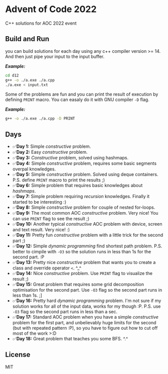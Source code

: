 # Advent of Code 2022
C++ solutions for AOC 2022 event

## Build and Run
you can build solutions for each day using any c++ compiler version >= 14. And then just pipe your input to the input buffer.

***Example:***
```bash
cd d12
g++ -o ./a.exe ./a.cpp
./a.exe < input.txt
```

Some of the problems are fun and you can print the result of execution by defining `PRINT` macro. You can easaly do it with
GNU compiler `-D` flag.

***Example:***
```bash
g++ -o ./a.exe ./a.cpp -D PRINT
```

## Days
* ✅**Day 1:** Simple _constructive_ problem.
* ✅**Day 2:** Easy _constructive_ problem.
* ✅**Day 3:** _Constructive_ problem, solved using hashmaps.
* ✅**Day 4:** Simple _constructive_ problem, requires some basic segments overpal knowledges.
* ✅**Day 5:** Simple _constructive_ problem. Solved using deque containers. P.S. define `PRINT` macro to print the results ;)
* ✅**Day 6:** Simple problem that requires basic knowledges about _hashmaps_.
* ✅**Day 7:** Simple problem requiring _recursion_ knowledges. Finally it started to be interesting :)
* ✅**Day 8:** Simple _constructive_ problem for couple of nested for-loops.
* ✅**Day 9:** The most common AOC _constructive_ problem. Very nice! You can use `PRINT` flag to see the result ;)
* ✅**Day 10:** Another typical _constructive_ AOC problem with device, screen and text result. Very nice! :)
* ✅**Day 11:** Pretty fun _constructive_ problem with a little trick for the second part ;)
* ✅**Day 12:** Simple _dynamic programming_ find shortest path problem. P.S. better to cimpile with `-O3` so the solution runs in less than 1s for the second part. :P
* ✅**Day 13:** Pretty nice _constructive_ problem that wants you to create a class and override operator `<`. ^_^
* ✅**Day 14:** Nice _constructive_ problem. Use `PRINT` flag to visualize the result ;)
* ✅**Day 15:** Great problem that requires some grid decomposition optimisation for the second part. Use `-O3` flag so the second part runs in less than 1s. ;]
* ✅**Day 16:** Pretty hard _dynamic programming_ problem. I'm not sure if my solution works for all of the input data, works for my though :P. P.S. use `-O3` flag so the second part runs in less than a sec.
* ✅**Day 17:** Standard AOC problem when you have a simple _constructive_ problem for the first part, and unbelievably huge limits for the second (but with repeated pattern :P), so you have to figure out how to cut off most of the work >:D
* ✅**Day 18:** Great problem that teaches you some BFS. ^.^

## License
MIT
